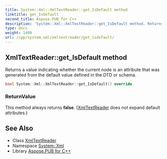 ```yaml
---
title: System::Xml::XmlTextReader::get_IsDefault method
linktitle: get_IsDefault
second_title: Aspose.PUB for C++
description: 'System::Xml::XmlTextReader::get_IsDefault method. Returns a value indicating whether the current node is an attribute that was generated from the default value defined in the DTD or schema in C++.'
type: docs
weight: 1400
url: /cpp/system.xml/xmltextreader/get_isdefault/
---
```

## XmlTextReader::get_IsDefault method


Returns a value indicating whether the current node is an attribute that was generated from the default value defined in the DTD or schema.

```cpp
bool System::Xml::XmlTextReader::get_IsDefault() override
```


### ReturnValue

This method always returns **false**. ([XmlTextReader](../) does not expand default attributes.)

## See Also

* Class [XmlTextReader](../)
* Namespace [System::Xml](../../)
* Library [Aspose.PUB for C++](../../../)
